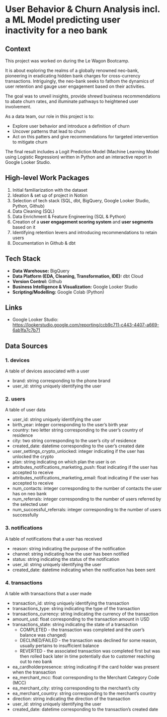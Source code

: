 # User Behavior & Churn Analysis incl. a ML Model predicting user inactivity for a neo bank

## Context

This project was worked on during the Le Wagon Bootcamp.

It is about exploring the realms of a globally renowned neo-bank, pioneering in eradicating hidden bank charges for cross-currency transactions. Intriguingly, the neo-bank seeks to fathom the dynamics of user retention and gauge user engagement based on their activities.

The goal was to unveil insights, provide shrewd business recommendations to abate churn rates, and illuminate pathways to heightened user involvement.

As a data team, our role in this project is to:

- Explore user behavior and introduce a definition of churn
- Uncover patterns that lead to churn
- Act on this patters and give recommendations for targeted intervention to mitigate churn

The final result includes a Logit Prediction Model (Machine Learning Model using Logistic Regression) written in Python and an interactive report in Google Looker Studio.

## High-level Work Packages

1. Initial familiarization with the dataset
2. Ideation & set up of project in Notion
3. Selection of tech stack (SQL, dbt, BigQuery, Google Looker Studio, Python, Github)
4. Data Cleaning (SQL)
5. Data Enrichment & Feature Engineering (SQL & Python)
6. Creation of a **user engagement scoring system** and **user segments** based on it
7. Identifying retention levers and introducing recommendations to retain users
9. Documentation in Github & dbt

## Tech Stack
- **Data Warehouse:** BigQuery
- **Data Platform (EDA, Cleaning, Transformation, IDE):** dbt Cloud
- **Version Control:** Github
- **Business Intelligence & Visualization:** Google Looker Studio
- **Scripting/Modelling:** Google Colab (Python)

## Links
- Google Looker Studio: https://lookerstudio.google.com/reporting/ccb9c711-c443-4407-a669-6ab1fa7c7b71

## Data Sources

### 1. devices

A table of devices associated with a user

- brand: string corresponding to the phone brand
- user_id: string uniquely identifying the user

### 2. users

A table of user data

- user_id: string uniquely identifying the user
- birth_year: integer corresponding to the user’s birth year
- country: two letter string corresponding to the user’s country of residence
- city: two string corresponding to the user’s city of residence
- created_date: datetime corresponding to the user’s created date
- user_settings_crypto_unlocked: integer indicating if the user has unlocked the crypto
- plan: string indicating on which plan the user is on
- attributes_notifications_marketing_push: float indicating if the user has accepted to receive
- attributes_notifications_marketing_email: float indicating if the user has accepted to receive
- num_contacts: integer corresponding to the number of contacts the user has on neo bank
- num_referrals: integer corresponding to the number of users referred by the selected user
- num_successful_referrals: integer corresponding to the number of users successfully

### 3. notifications

A table of notifications that a user has received

- reason: string indicating the purpose of the notification
- channel: string indicating how the user has been notified
- status: string indicating the status of the notification
- user_id: string uniquely identifying the user
- created_date: datetime indicating when the notification has been sent

### 4. transactions

A table with transactions that a user made

- transaction_id: string uniquely identifying the transaction
- transactions_type: string indicating the type of the transaction
- transactions_currency: string indicating the currency of the transaction
- amount_usd: float corresponding to the transaction amount in USD
- transactions_state: string indicating the state of a transaction
  - COMPLETED - the transaction was completed and the user’s balance was changed)
  - DECLINED/FAILED - the transaction was declined for some reason, usually pertains to insufficient balance
  - REVERTED - the associated transaction was completed first but was then rolled back later in time potentially due      to customer reaching out to neo bank
- ea_cardholderpresence: string indicating if the card holder was present when the transaction
- ea_merchant_mcc: float corresponding to the Merchant Category Code (MCC) 
- ea_merchant_city: string corresponding to the merchant’s city
- ea_merchant_country: string corresponding to the merchant’s country
- direction: string indicating the direction of the transaction
- user_id: string uniquely identifying the user
- created_date: datetime corresponding to the transaction’s created date

